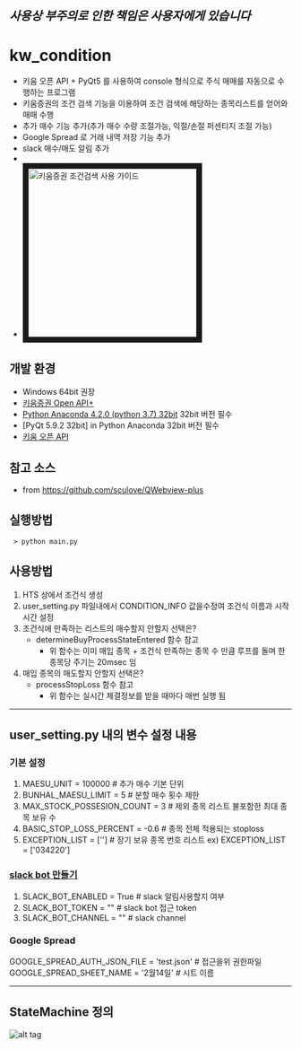 ## *사용상 부주의로 인한 책임은 사용자에게 있습니다*
# kw_condition
 - 키움 오픈 API + PyQt5 를 사용하여 console 형식으로 주식 매매를 자동으로 수행하는 프로그램
 - 키움증권의 조건 검색 기능을 이용하여 조건 검색에 해당하는 종목리스트를 얻어와 매매 수행
 - 추가 매수 기능 추가(추가 매수 수량 조절가능,  익절/손절 퍼센티지 조절 가능)
 - Google Spread 로 거래 내역 저장 기능 추가
 - slack 매수/매도 알림 추가  
 - 
 - <a href="https://www.youtube.com/watch?v=QnnO4kIj51c" target="_blank"><img src="http://img.youtube.com/vi/YOUTUBE_VIDEO_ID_HERE/0.jpg" 
alt="키움증권 조건검색 사용 가이드" width="300" height="" border="10" /></a>

## 개발 환경  
 - Windows 64bit 권장
 - [키움증권 Open API+](https://www1.kiwoom.com/nkw.templateFrameSet.do?m=m1408000000)
 - [Python Anaconda 4.2.0 (python 3.7) 32bit](https://www.continuum.io/downloads#windows) 32bit 버전 필수 
 - [PyQt 5.9.2 32bit] in Python Anaconda 32bit 버전 필수 
 - [키움 오픈 API](https://download.kiwoom.com/web/openapi/kiwoom_openapi_plus_devguide_ver_1.5.pdf)

## 참고 소스 
 - from https://github.com/sculove/QWebview-plus

## 실행방법 
~~~~
 > python main.py 
~~~~

## 사용방법
1. HTS 상에서 조건식 생성 
1. user_setting.py 파일내에서 CONDITION_INFO 값을수정여 조건식 이름과 시작시간 설정 
1. 조건식에 만족하는 리스트의 매수할지 안할지 선택은? 
    - determineBuyProcessStateEntered 함수 참고
        - 위 함수는 이미 매입 종목 + 조건식 만족하는 종목 수 만큼 루프를 돌며 한종목당 주기는 20msec 임  
1. 매입 종목의 매도할지 안할지 선택은?
    - processStopLoss 함수 참고
        - 위 함수는 실시간 체결정보를 받을 때마다 매번 실행 됨 

----
## user_setting.py 내의  변수 설정 내용 

### 기본 설정
1. MAESU_UNIT = 100000 # 추가 매수 기본 단위 
1. BUNHAL_MAESU_LIMIT = 5 # 분할 매수 횟수 제한 
1. MAX_STOCK_POSSESION_COUNT = 3 # 제외 종목 리스트 불포함한 최대 종목 보유 수
1. BASIC_STOP_LOSS_PERCENT = -0.6 # 종목 전체 적용되는 stoploss
1. EXCEPTION_LIST = [''] # 장기 보유 종목 번호 리스트  ex) EXCEPTION_LIST = ['034220'] 


### [slack bot 만들기](https://yganalyst.github.io/web/slackbot1/)
1. SLACK_BOT_ENABLED = True  # slack 알림사용할지 여부 
1. SLACK_BOT_TOKEN = ""  # slack bot 접근 token 
1. SLACK_BOT_CHANNEL = ""  # slack channel 

### Google Spread 
GOOGLE_SPREAD_AUTH_JSON_FILE = 'test.json'  # 접근을위 권한파일  
GOOGLE_SPREAD_SHEET_NAME = '2월14일'   # 시트 이름

----
## StateMachine 정의 
![alt tag](https://user-images.githubusercontent.com/15916783/67251929-d2849500-f4ab-11e9-8c82-f2b5deaeb48e.png)

